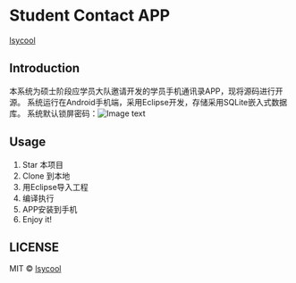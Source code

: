 # Student Contact APP

[lsycool](https://github.com/lsycool/contact8)

## Introduction

本系统为硕士阶段应学员大队邀请开发的学员手机通讯录APP，现将源码进行开源。
系统运行在Android手机端，采用Eclipse开发，存储采用SQLite嵌入式数据库。
系统默认锁屏密码：![Image text](https://github.com/lsycool/imgFolder/Screenshot_2016-09-13-11-21-28.png)

## Usage

1. Star 本项目
2. Clone 到本地
3. 用Eclipse导入工程
4. 编译执行
5. APP安装到手机
6. Enjoy it!


## LICENSE

MIT © [lsycool](https://github.com/lsycool/contact8)